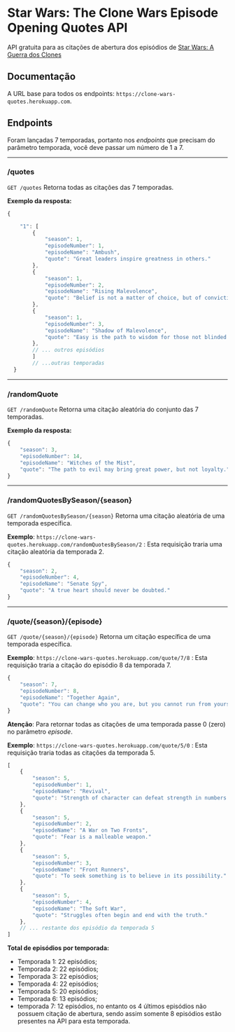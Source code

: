# Star Wars: The Clone Wars Episode Opening Quotes API
API gratuita para as citações de abertura dos episódios de [Star Wars: A Guerra dos Clones](https://g.co/kgs/7266TV)

## Documentação

A URL base para todos os endpoints: ```https://clone-wars-quotes.herokuapp.com```.

## Endpoints

Foram lançadas 7 temporadas, portanto nos *endpoints* que precisam do parâmetro temporada, você deve passar um número de 1 a 7.

---

### /quotes


```GET /quotes``` Retorna todas as citações das 7 temporadas.

**Exemplo da resposta:**
```javascript
{

    "1": [
        {
            "season": 1,
            "episodeNumber": 1,
            "episodeName": "Ambush",
            "quote": "Great leaders inspire greatness in others."
        },
        {
            "season": 1,
            "episodeNumber": 2,
            "episodeName": "Rising Malevolence",
            "quote": "Belief is not a matter of choice, but of conviction."
        },
        {
            "season": 1,
            "episodeNumber": 3,
            "episodeName": "Shadow of Malevolence",
            "quote": "Easy is the path to wisdom for those not blinded by ego."
        },
        // ... outros episódios
        ]
        // ...outras temporadas
  }
```
---

### /randomQuote


```GET /randomQuote``` Retorna uma citação aleatória do conjunto das 7 temporadas.

**Exemplo da resposta:**
```javascript
{
    "season": 3,
    "episodeNumber": 14,
    "episodeName": "Witches of the Mist",
    "quote": "The path to evil may bring great power, but not loyalty."
}
```
---

### /randomQuotesBySeason/{season}

```GET /randomQuotesBySeason/{season}``` Retorna uma citação aleatória de uma temporada específica.

**Exemplo**: ```https://clone-wars-quotes.herokuapp.com/randomQuotesBySeason/2``` : Esta requisição traria uma citação aleatória da temporada 2.

```javascript
{
    "season": 2,
    "episodeNumber": 4,
    "episodeName": "Senate Spy",
    "quote": "A true heart should never be doubted."
}
```
---

### /quote/{season}/{episode}

```GET /quote/{season}/{episode}``` Retorna um citação específica de uma temporada específica.

**Exemplo**: ```https://clone-wars-quotes.herokuapp.com/quote/7/8``` : Esta requisição traria a citação do episódio 8 da temporada 7.

```javascript
{
    "season": 7,
    "episodeNumber": 8,
    "episodeName": "Together Again",
    "quote": "You can change who you are, but you cannot run from yourself."
}
```

**Atenção**: Para retornar todas as citações de uma temporada passe 0 (zero) no parâmetro *episode*.

**Exemplo**: ```https://clone-wars-quotes.herokuapp.com/quote/5/0``` : Esta requisição traria todas as citações da temporada 5.

```javascript
[
    {
        "season": 5,
        "episodeNumber": 1,
        "episodeName": "Revival",
        "quote": "Strength of character can defeat strength in numbers."
    },
    {
        "season": 5,
        "episodeNumber": 2,
        "episodeName": "A War on Two Fronts",
        "quote": "Fear is a malleable weapon."
    },
    {
        "season": 5,
        "episodeNumber": 3,
        "episodeName": "Front Runners",
        "quote": "To seek something is to believe in its possibility."
    },
    {
        "season": 5,
        "episodeNumber": 4,
        "episodeName": "The Soft War",
        "quote": "Struggles often begin and end with the truth."
    },
    // ... restante dos episódio da temporada 5
]
```


**Total de episódios por temporada:**

* Temporada 1: 22 episódios;
* Temporada 2: 22 episódios;
* Temporada 3: 22 episódios;
* Temporada 4: 22 episódios;
* Temporada 5: 20 episódios;
* Temporada 6: 13 episódios;
* temporada 7: 12 episódios, no entanto os 4 últimos episódios não possuem citação de abertura, sendo assim somente 8 episódios estão presentes na API para esta temporada.


